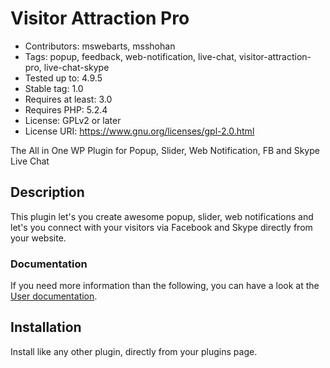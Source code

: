 # Visitor Attraction Pro #
* Contributors: mswebarts, msshohan
* Tags: popup, feedback, web-notification, live-chat, visitor-attraction-pro, live-chat-skype
* Tested up to: 4.9.5
* Stable tag: 1.0
* Requires at least: 3.0
* Requires PHP: 5.2.4
* License: GPLv2 or later
* License URI: https://www.gnu.org/licenses/gpl-2.0.html

The All in One WP Plugin for Popup, Slider, Web Notification, FB and Skype Live Chat

## Description
This plugin let's you create awesome popup, slider, web notifications and let's you connect with your visitors via Facebook and Skype directly from your website.

### Documentation
If you need more information than the following, you can have a look at the [User documentation](https://www.mswebarts.com/docs/visitor-attraction-pro/).

## Installation
Install like any other plugin, directly from your plugins page.